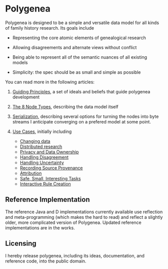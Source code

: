 Polygenea
=========

Polygenea is designed to be a simple and versatile data model
for all kinds of family history research.
Its goals include

*	Representing the core atomic elements of genealogical research

*	Allowing disagreements and alternate views without conflict

*	Being able to represent all of the semantic nuances of all existing models

*	Simplicity: the spec should be as small and simple as possible


You can read more in the following articles:

1.	[Guiding Principles](principles.md), a set of ideals and beliefs that guide polygenea development

2.	[The 8 Node Types](nodes.md), describing the data model itself

3.	[Serialization](serialization.md), describing several options for turning the nodes into byte streams
	I anticipate converging on a prefered model at some point.

4.	[Use Cases](usecases.md), initially including
	
	* 	[Changing data](usecases.md#fixing-a-mistake)
	* 	[Distributed research](usecases.md#distributed-research)
	* 	[Privacy and Data Ownership](usecases.md#privacy-and-data-ownership)
	* 	[Handling Disagreement](usecases.md#handling-disagreement)
	* 	[Handling Uncertainty](usecases.md#handling-uncertainty)
	* 	[Recording Source Provenance](usecases.md#recording-provenance)
	* 	[Attribution](usecases.md#attribution)
	* 	[Safe, Small, Interesting Tasks](usecases.md#safe-small-interesting-tasks)
	* 	[Interactive Rule Creation](usecases.md#rule-creation)


Reference Implementation
------------------------

The reference Java and D implementations currently available
use reflection and meta-programming (which makes the hard to read)
and reflect a slightly older, more complicated version of Polygenea.
Updated reference implementations are in the works.


Licensing
---------

I hereby release polygenea, including its ideas, documentation, and reference code,
into the public domain.
